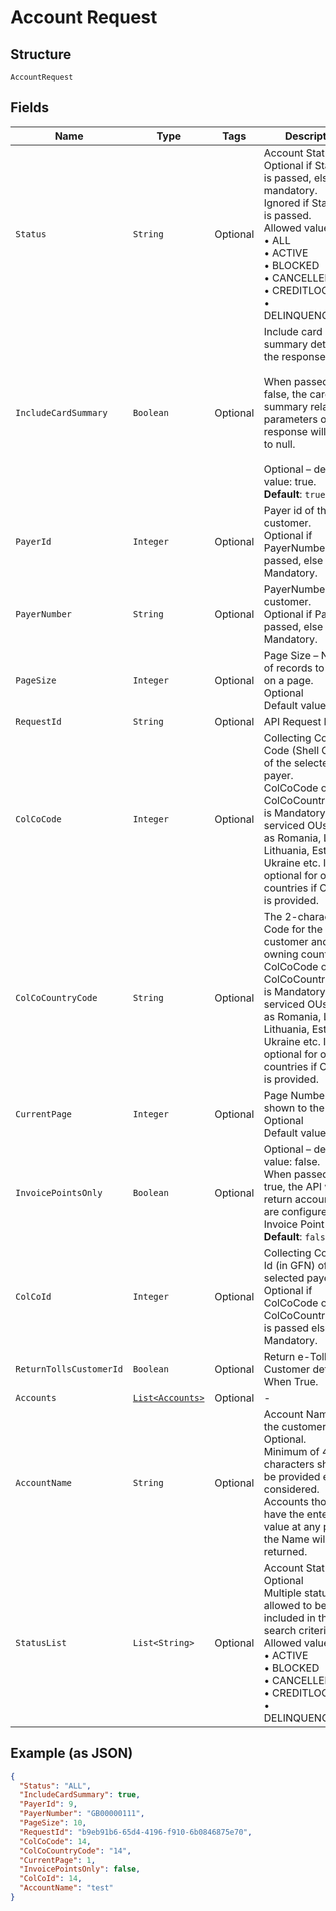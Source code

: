
# Account Request

## Structure

`AccountRequest`

## Fields

| Name | Type | Tags | Description | Getter | Setter |
|  --- | --- | --- | --- | --- | --- |
| `Status` | `String` | Optional | Account Status.<br>Optional if StatusList is passed, else mandatory.<br>Ignored if StatusList is passed.<br>Allowed values:<br>•	ALL<br>•	ACTIVE<br>•	BLOCKED<br>•	CANCELLED<br>•	CREDITLOCK<br>•	DELINQUENCYLOCK | String getStatus() | setStatus(String status) |
| `IncludeCardSummary` | `Boolean` | Optional | Include card summary details in the response.<br><br>When passed as false, the card summary related parameters on response will be set to null.<br><br>Optional – default value: true.<br>**Default**: `true` | Boolean getIncludeCardSummary() | setIncludeCardSummary(Boolean includeCardSummary) |
| `PayerId` | `Integer` | Optional | Payer id of the customer.<br>Optional if PayerNumber is passed, else Mandatory. | Integer getPayerId() | setPayerId(Integer payerId) |
| `PayerNumber` | `String` | Optional | PayerNumber of the customer.<br>Optional if PayerId is passed, else Mandatory. | String getPayerNumber() | setPayerNumber(String payerNumber) |
| `PageSize` | `Integer` | Optional | Page Size – Number of records to show on a page.<br>Optional<br>Default value 50 | Integer getPageSize() | setPageSize(Integer pageSize) |
| `RequestId` | `String` | Optional | API Request Id | String getRequestId() | setRequestId(String requestId) |
| `ColCoCode` | `Integer` | Optional | Collecting Company Code (Shell Code) of the selected payer.<br>ColCoCode or ColCoCountryCode  is Mandatory for serviced OUs such as Romania, Latvia, Lithuania, Estonia, Ukraine etc. It is optional for other countries if ColCoID is provided. | Integer getColCoCode() | setColCoCode(Integer colCoCode) |
| `ColCoCountryCode` | `String` | Optional | The 2-character ISO Code for the customer and card owning country.<br>ColCoCode or ColCoCountryCode  is Mandatory for serviced OUs such as Romania, Latvia, Lithuania, Estonia, Ukraine etc. It is optional for other countries if ColCoID is provided. | String getColCoCountryCode() | setColCoCountryCode(String colCoCountryCode) |
| `CurrentPage` | `Integer` | Optional | Page Number (as shown to the users)<br>Optional<br>Default value 1 | Integer getCurrentPage() | setCurrentPage(Integer currentPage) |
| `InvoicePointsOnly` | `Boolean` | Optional | Optional – default value: false.<br>When passed as true, the API will return accounts that are configured as Invoice Point only.<br>**Default**: `false` | Boolean getInvoicePointsOnly() | setInvoicePointsOnly(Boolean invoicePointsOnly) |
| `ColCoId` | `Integer` | Optional | Collecting Company Id (in GFN) of the selected payer.<br>Optional if ColCoCode or ColCoCountryCode  is passed else Mandatory. | Integer getColCoId() | setColCoId(Integer colCoId) |
| `ReturnTollsCustomerId` | `Boolean` | Optional | Return e-Toll Customer details When True. | Boolean getReturnTollsCustomerId() | setReturnTollsCustomerId(Boolean returnTollsCustomerId) |
| `Accounts` | [`List<Accounts>`](../../doc/models/accounts.md) | Optional | - | List<Accounts> getAccounts() | setAccounts(List<Accounts> accounts) |
| `AccountName` | `String` | Optional | Account Name of the customer.<br>Optional.<br>Minimum of 4 characters should be provided else not considered.<br>Accounts those have the entered value at any part of the Name will be returned. | String getAccountName() | setAccountName(String accountName) |
| `StatusList` | `List<String>` | Optional | Account Statuses.<br>Optional<br>Multiple statuses are allowed to be included in the search criteria.<br>Allowed values:<br>•	ACTIVE<br>•	BLOCKED<br>•	CANCELLED<br>•	CREDITLOCK<br>•	DELINQUENCYLOCK | List<String> getStatusList() | setStatusList(List<String> statusList) |

## Example (as JSON)

```json
{
  "Status": "ALL",
  "IncludeCardSummary": true,
  "PayerId": 9,
  "PayerNumber": "GB00000111",
  "PageSize": 10,
  "RequestId": "b9eb91b6-65d4-4196-f910-6b0846875e70",
  "ColCoCode": 14,
  "ColCoCountryCode": "14",
  "CurrentPage": 1,
  "InvoicePointsOnly": false,
  "ColCoId": 14,
  "AccountName": "test"
}
```

